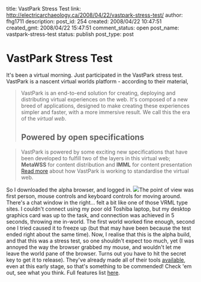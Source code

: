 title: VastPark Stress Test
link: http://electricarchaeology.ca/2008/04/22/vastpark-stress-test/
author: fhg1711
description: 
post_id: 254
created: 2008/04/22 10:47:51
created_gmt: 2008/04/22 15:47:51
comment_status: open
post_name: vastpark-stress-test
status: publish
post_type: post

# VastPark Stress Test

It's been a virtual morning. Just participated in the VastPark stress test. VastPark is a nascent virtual worlds platform - according to their material, 

> VastPark is an end-to-end solution for creating, deploying and distributing virtual experiences on the web. It's composed of a new breed of applications, designed to make creating these experiences simpler and faster, with a more immersive result. We call this the era of the _virtual web_. 
> 
> ## Powered by open specifications

> VastPark is powered by some exciting new specifications that have been developed to fulfill two of the layers in this virtual web; **MetaWSS** for content distribution and **IMML** for content presentation [Read more](http://www.vastpark.com/index.php/open-specifications/) about how VastPark is working to standardise the virtual web.

So I downloaded the alpha browser, and logged in. ![](http://electricarchaeologist.files.wordpress.com/2008/04/vastpark1.jpg?w=300)The point of view was first person, mouse controls and keyboard controls for moving around. There's a chat window in the right... felt a bit like one of those VRML type sites. I couldn't connect using my poor old Toshiba laptop, but my desktop graphics card was up to the task, and connection was achieved in 5 seconds, throwing me in-world. The first world worked fine enough, second one I tried caused it to freeze up (but that may have been because the test ended right about the same time). Now, I realise that this is the alpha build, and that this was a stress test, so one shouldn't expect too much, yet (I was annoyed the way the browser grabbed my mouse, and wouldn't let me leave the world pane of the browser. Turns out you have to hit the secret key to get it to release). They've already made all of their tools [available](http://www.vastpark.com/index.php/downloads/), even at this early stage, so that's something to be commended! Check 'em out, see what you think. Full features list [here](http://www.vastpark.com/index.php/vastpark_features/).